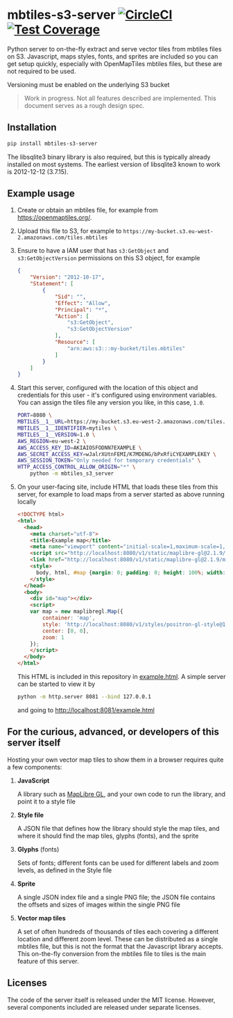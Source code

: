 # mbtiles-s3-server [![CircleCI](https://circleci.com/gh/uktrade/mbtiles-s3-server.svg?style=shield)](https://circleci.com/gh/uktrade/mbtiles-s3-server) [![Test Coverage](https://api.codeclimate.com/v1/badges/c261eb01bc9446278cd3/test_coverage)](https://codeclimate.com/github/uktrade/mbtiles-s3-server/test_coverage)


Python server to on-the-fly extract and serve vector tiles from mbtiles files on S3. Javascript, maps styles, fonts, and sprites are included so you can get setup quickly, especially with OpenMapTiles mbtiles files, but these are not required to be used.

Versioning must be enabled on the underlying S3 bucket

> Work in progress. Not all features described are implemented. This document serves as a rough design spec.


## Installation

```bash
pip install mbtiles-s3-server
```

The libsqlite3 binary library is also required, but this is typically already installed on most systems. The earliest version of libsqlite3 known to work is 2012-12-12 (3.7.15).


## Example usage

1. Create or obtain an mbtiles file, for example from https://openmaptiles.org/.

2. Upload this file to S3, for example to `https://my-bucket.s3.eu-west-2.amazonaws.com/tiles.mbtiles`

3. Ensure to have a IAM user that has `s3:GetObject` and `s3:GetObjectVersion` permissions on this S3 object, for example

   ```json
   {
       "Version": "2012-10-17",
       "Statement": [
           {
               "Sid": "",
               "Effect": "Allow",
               "Principal": "*",
               "Action": [
                   "s3:GetObject",
                   "s3:GetObjectVersion"
               ],
               "Resource": [
                   "arn:aws:s3:::my-bucket/tiles.mbtiles"
               ]
           }
       ]
   }   
   ```

4. Start this server, configured with the location of this object and credentials for this user - it's configured using environment variables. You can assign the tiles file any version you like, in this case, `1.0`.

   ```bash
   PORT=8080 \
   MBTILES__1__URL=https://my-bucket.s3.eu-west-2.amazonaws.com/tiles.mbtiles \
   MBTILES__1__IDENTIFIER=mytiles \
   MBTILES__1__VERSION=1.0 \
   AWS_REGION=eu-west-2 \
   AWS_ACCESS_KEY_ID=AKIAIOSFODNN7EXAMPLE \
   AWS_SECRET_ACCESS_KEY=wJalrXUtnFEMI/K7MDENG/bPxRfiCYEXAMPLEKEY \
   AWS_SESSION_TOKEN="Only needed for temporary credentials" \
   HTTP_ACCESS_CONTROL_ALLOW_ORIGIN="*" \
       python -m mbtiles_s3_server
   ```

5. On your user-facing site, include HTML that loads these tiles from this server, for example to load maps from a server started as above running locally

   ```html
   <!DOCTYPE html>
   <html>
     <head>
       <meta charset="utf-8">
       <title>Example map</title>
       <meta name="viewport" content="initial-scale=1,maximum-scale=1,user-scalable=no">
       <script src="http://localhost:8080/v1/static/maplibre-gl@2.1.9/maplibre-gl.js"></script>
       <link href="http://localhost:8080/v1/static/maplibre-gl@2.1.9/maplibre-gl.css" rel="stylesheet">
       <style>
         body, html, #map {margin: 0; padding: 0; height: 100%; width: 100%}
       </style>
     </head>
     <body>
       <div id="map"></div>
       <script>
       var map = new maplibregl.Map({
           container: 'map',
           style: 'http://localhost:8080/v1/styles/positron-gl-style@1.8/style.json?fonts=fonts-gl@2.0&tiles=mytiles@1.0',
           center: [0, 0],
           zoom: 1
       });
       </script>
     </body>
   </html>
   ```

   This HTML is included in this repository in [example.html](./example.html). A simple server can be started to view it by

   ```bash
   python -m http.server 8081 --bind 127.0.0.1
   ````

   and going to [http://localhost:8081/example.html](http://localhost:8081/example.html)


## For the curious, advanced, or developers of this server itself

Hosting your own vector map tiles to show them in a browser requires quite a few components:

1. **JavaScript**

   A library such as [MapLibre GL](https://github.com/maplibre/maplibre-gl-js), and your own code to run the library, and point it to a style file

2. **Style file**

   A JSON file that defines how the library should style the map tiles, and where it should find the map tiles, glyphs (fonts), and the sprite

3. **Glyphs** (fonts)

   Sets of fonts; different fonts can be used for different labels and zoom levels, as defined in the Style file

4. **Sprite**

   A single JSON index file and a single PNG file; the JSON file contains the offsets and sizes of images within the single PNG file

5. **Vector map tiles**

   A set of often hundreds of thousands of tiles each covering a different location and different zoom level. These can be distributed as a single mbtiles file, but this is not the format that the Javascript library accepts. This on-the-fly conversion from the mbtiles file to tiles is the main feature of this server.


## Licenses

The code of the server itself is released under the MIT license. However, several components included are released under separate licenses.
